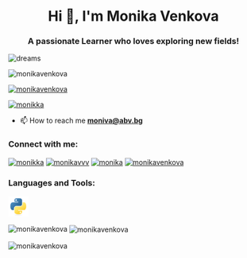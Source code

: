 <h1 align="center">Hi 👋, I'm Monika Venkova</h1>
<h3 align="center">A passionate Learner who loves exploring new fields!</h3>

![dreams](https://user-images.githubusercontent.com/90519288/133143807-4c74be23-a004-467d-a0dd-3e8f9bac8b33.jpg)


<p align="left"> <img src="https://komarev.com/ghpvc/?username=monikavenkova&label=Profile%20views&color=0e75b6&style=flat" alt="monikavenkova" /> </p>

<p align="left"> <a href="https://github.com/ryo-ma/github-profile-trophy"><img src="https://github-profile-trophy.vercel.app/?username=monikavenkova" alt="monikavenkova" /></a> </p>

<p align="left"> <a href="https://twitter.com/monikka" target="blank"><img src="https://img.shields.io/twitter/follow/monikka?logo=twitter&style=for-the-badge" alt="monikka" /></a> </p>

- 📫 How to reach me **moniva@abv.bg**

<h3 align="left">Connect with me:</h3>
<p align="left">
<a href="https://twitter.com/monikka" target="blank"><img align="center" src="https://raw.githubusercontent.com/rahuldkjain/github-profile-readme-generator/master/src/images/icons/Social/twitter.svg" alt="monikka" height="30" width="40" /></a>
<a href="https://linkedin.com/in/monikavvv" target="blank"><img align="center" src="https://raw.githubusercontent.com/rahuldkjain/github-profile-readme-generator/master/src/images/icons/Social/linked-in-alt.svg" alt="monikavvv" height="30" width="40" /></a>
<a href="https://fb.com/monika" target="blank"><img align="center" src="https://raw.githubusercontent.com/rahuldkjain/github-profile-readme-generator/master/src/images/icons/Social/facebook.svg" alt="monika" height="30" width="40" /></a>
<a href="https://instagram.com/monikavenkova" target="blank"><img align="center" src="https://raw.githubusercontent.com/rahuldkjain/github-profile-readme-generator/master/src/images/icons/Social/instagram.svg" alt="monikavenkova" height="30" width="40" /></a>
</p>

<h3 align="left">Languages and Tools:</h3>
<p align="left"> <a href="https://www.python.org" target="_blank"> <img src="https://raw.githubusercontent.com/devicons/devicon/master/icons/python/python-original.svg" alt="python" width="40" height="40"/> </a> </p>

<p><img align="left" src="https://github-readme-stats.vercel.app/api/top-langs?username=monikavenkova&show_icons=true&locale=en&layout=compact" alt="monikavenkova" /></p>

<p>&nbsp;<img align="center" src="https://github-readme-stats.vercel.app/api?username=monikavenkova&show_icons=true&locale=en" alt="monikavenkova" /></p>

<p><img align="center" src="https://github-readme-streak-stats.herokuapp.com/?user=monikavenkova&" alt="monikavenkova" /></p>


